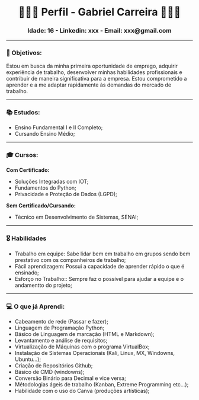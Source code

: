 <center>
<h1>
👨🏻‍💻 Perfil - Gabriel Carreira 👨🏻‍💻
</h1>
<h3> Idade: 16 - Linkedin: xxx - Email: xxx@gmail.com</h3>

---
</center>

### **🎯 Objetivos:** 

Estou em busca da minha primeira oportunidade de emprego, adquirir experiência de trabalho, desenvolver minhas habilidades profissionais e contribuir de maneira significativa para a empresa. Estou comprometido a aprender e a me adaptar rapidamente às demandas do mercado de trabalho.

---

### **📚 Estudos:**

* Ensino Fundamental I e II Completo;
* Cursando Ensino Médio;

---

### **🎓 Cursos:**

**Com Certificado:**

* Soluções Integradas com IOT;
* Fundamentos do Python;
* Privacidade e Proteção de Dados (LGPD);

**Sem Certificado/Cursando:**
* Técnico em Desenvolvimento de Sistemas, SENAI;

---

### **🎖️ Habilidades**

* Trabalho em equipe: Sabe lidar bem em trabalho em grupos sendo bem prestativo com os companheiros de trabalho;
* Fácil aprendizagem: Possui a capacidade de aprender rápido o que é ensinado;
* Esforço no Trabalho:: Sempre faz o possível para ajudar a equipe e o andamentto do projeto;

---

### **💻 O que já Aprendi:** 

* Cabeamento de rede (Passar e fazer);
* Linguagem de Programação Python;
* Básico de Linguagem de marcação (HTML e Markdown);
* Levantamento e análise de requisitos;
* Virtualização de Máquinas com o programa VirtualBox;
* Instalação de Sistemas Operacionais (Kali, Linux, MX, Windowns, Ubuntu...);
* Criação de Repositórios Github;
* Básico de CMD (windowns);
* Conversão Binário para Decimal e vice versa;
* Métodologias ágeis de trabalho (Kanban, Extreme Programming etc...);
* Habilidade com o uso do Canva (produções artísticas);

